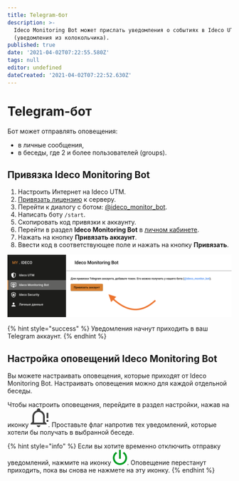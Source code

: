 ```yaml
---
title: Telegram-бот
description: >-
  Ideco Monitоring Bot может прислать уведомления о событиях в Ideco UTM
  (уведомления из колокольчика).
published: true
date: '2021-04-02T07:22:55.580Z'
tags: null
editor: undefined
dateCreated: '2021-04-02T07:22:52.630Z'
---
```


# Telegram-бот

Бот может отправлять оповещения:

* в личные сообщения,
* в беседы, где 2 и более пользователей \(groups\).

## Привязка Ideco Monitоring Bot

1. Настроить Интернет на Ideco UTM.
2. [Привязать лицензию](../../service/license-management.md#upravlenie-licenziyami) к серверу.
3. Перейти к диалогу с ботом: [@ideco\_monitor\_bot](https://telegram.im/@ideco_monitor_bot).
4. Написать боту `/start`.
5. Скопировать код привязки к аккаунту.
6. Перейти в раздел **Ideco Monitoring Bot** в [личном кабинете](https://my.ideco.ru/#/ideco-monitoring-bot).
7. Нажать на кнопку **Привязать аккаунт**.
8. Ввести код в соответствующее поле и нажать на кнопку **Привязать**.

![](../../.gitbook/assets/monitoring_bot_link.png)

{% hint style="success" %}
Уведомления начнут приходить в ваш Telegram аккаунт.
{% endhint %}

## Настройка оповещений Ideco Monitоring Bot

Вы можете настраивать оповещения, которые приходят от Ideco Monitоring Bot. Настраивать оповещения можно для каждой отдельной беседы.

Чтобы настроить оповещения, перейдите в раздел настройки, нажав на иконку ![bot\_notification\_settings.svg](../../.gitbook/assets/bot_notification_settings.svg). Проставьте флаг напротив тех уведомлений, которые хотели бы получать в выбранной беседе.

{% hint style="info" %}
Если вы хотите временно отключить отправку уведомлений, нажмите на иконку ![bot\_notification\_shutdown.svg](../../.gitbook/assets/bot_notification_shutdown.svg). Оповещение перестанут приходить, пока вы снова не нажмете на эту иконку.
{% endhint %}
